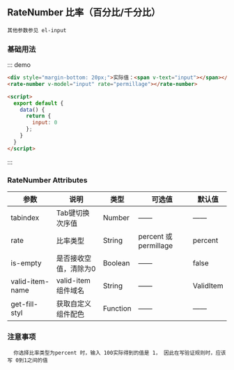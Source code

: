 <script>
  export default {
    data() {
      return {
        input: 0
      };
    }
  }
</script>
## RateNumber 比率（百分比/千分比）
```
其他参数参见 el-input
```

### 基础用法

::: demo
```html
<div style="margin-bottom: 20px;">实际值：<span v-text="input"></span></div>
<rate-number v-model="input" rate="permillage"></rate-number>

<script>
  export default {
    data() {
      return {
        input: 0
      };
    }
  }
</script>
```
:::


### RateNumber Attributes

| 参数          | 说明            | 类型            | 可选值                 | 默认值   |
|-------------  |---------------- |---------------- |---------------------- |-------- |
|  tabindex   | Tab键切换次序值    |   Number    |         ——        |      ——     |
|    rate    |    比率类型     |   String     |  percent 或 permillage   |  percent |
|    is-empty     | 是否接收空值，清除为0 |   Boolean    |      ——       |  false  |
| valid-item-name  | valid-item组件域名  |  String     |   ——    |  ValidItem  |
| get-fill-styl   | 获取自定义组件配色  |  Function     |   ——    |   ——   |

### 注意事项
```
  你选择比率类型为percent 时，输入 100实际得到的值是 1， 因此在写验证规则时，应该写 0到1之间的值
```
